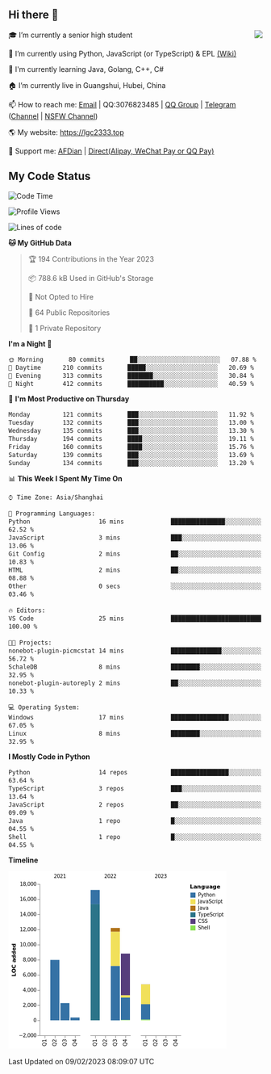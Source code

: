 ## Hi there 👋

<div width="50%">
<img align="right" src="https://readme.lgc2333.top/api?username=lgc2333&show_icons=true" />
</div>

🎓 I’m currently a senior high student

📝 I’m currently using Python, JavaScript (or TypeScript) & EPL [(Wiki)](https://en.wikipedia.org/wiki/Easy_Programming_Language)

📒 I'm currently learning Java, Golang, C++, C#

🏠 I’m currently live in Guangshui, Hubei, China

📫 How to reach me: [Email](mailto:lgc2333@126.com) | QQ:3076823485 | [QQ Group](https://jq.qq.com/?_wv=1027&k=ktwOHdU2) | [Telegram](https://t.me/@lgc2333) ([Channel](https://t.me/stu2333_pd) | [NSFW Channel](https://t.me/stu_collection))

🌎 My website: <https://lgc2333.top>

🤝 Support me: [AFDian](https://afdian.net/@lgc2333) | [Direct(Alipay, WeChat Pay or QQ Pay)](https://s2.loli.net/2022/02/03/MLqe53BjWOAhpcF.png)

## My Code Status

<!--START_SECTION:waka-->
![Code Time](http://img.shields.io/badge/Code%20Time-1%2C037%20hrs%2046%20mins-blue)

![Profile Views](http://img.shields.io/badge/Profile%20Views-37-blue)

![Lines of code](https://img.shields.io/badge/From%20Hello%20World%20I%27ve%20Written-54%20Thousand%20lines%20of%20code-blue)

**🐱 My GitHub Data** 

> 🏆 194 Contributions in the Year 2023
 > 
> 📦 788.6 kB Used in GitHub's Storage 
 > 
> 🚫 Not Opted to Hire
 > 
> 📜 64 Public Repositories 
 > 
> 🔑 1 Private Repository 
 > 
**I'm a Night 🦉** 

```text
🌞 Morning       80 commits       ██░░░░░░░░░░░░░░░░░░░░░░░   07.88 % 
🌆 Daytime      210 commits       █████░░░░░░░░░░░░░░░░░░░░   20.69 % 
🌃 Evening      313 commits       ███████░░░░░░░░░░░░░░░░░░   30.84 % 
🌙 Night        412 commits       ██████████░░░░░░░░░░░░░░░   40.59 % 

```
📅 **I'm Most Productive on Thursday** 

```text
Monday         121 commits       ███░░░░░░░░░░░░░░░░░░░░░░   11.92 % 
Tuesday        132 commits       ███░░░░░░░░░░░░░░░░░░░░░░   13.00 % 
Wednesday      135 commits       ███░░░░░░░░░░░░░░░░░░░░░░   13.30 % 
Thursday       194 commits       ████░░░░░░░░░░░░░░░░░░░░░   19.11 % 
Friday         160 commits       ████░░░░░░░░░░░░░░░░░░░░░   15.76 % 
Saturday       139 commits       ███░░░░░░░░░░░░░░░░░░░░░░   13.69 % 
Sunday         134 commits       ███░░░░░░░░░░░░░░░░░░░░░░   13.20 % 

```


📊 **This Week I Spent My Time On** 

```text
⌚︎ Time Zone: Asia/Shanghai

💬 Programming Languages: 
Python                   16 mins             ███████████████░░░░░░░░░░   62.52 % 
JavaScript               3 mins              ███░░░░░░░░░░░░░░░░░░░░░░   13.06 % 
Git Config               2 mins              ██░░░░░░░░░░░░░░░░░░░░░░░   10.83 % 
HTML                     2 mins              ██░░░░░░░░░░░░░░░░░░░░░░░   08.88 % 
Other                    0 secs              ░░░░░░░░░░░░░░░░░░░░░░░░░   03.46 % 

🔥 Editors: 
VS Code                  25 mins             █████████████████████████   100.00 % 

🐱‍💻 Projects: 
nonebot-plugin-picmcstat 14 mins             ██████████████░░░░░░░░░░░   56.72 % 
SchaleDB                 8 mins              ████████░░░░░░░░░░░░░░░░░   32.95 % 
nonebot-plugin-autoreply 2 mins              ██░░░░░░░░░░░░░░░░░░░░░░░   10.33 % 

💻 Operating System: 
Windows                  17 mins             ████████████████░░░░░░░░░   67.05 % 
Linux                    8 mins              ████████░░░░░░░░░░░░░░░░░   32.95 % 

```

**I Mostly Code in Python** 

```text
Python                   14 repos            ████████████████░░░░░░░░░   63.64 % 
TypeScript               3 repos             ███░░░░░░░░░░░░░░░░░░░░░░   13.64 % 
JavaScript               2 repos             ██░░░░░░░░░░░░░░░░░░░░░░░   09.09 % 
Java                     1 repo              █░░░░░░░░░░░░░░░░░░░░░░░░   04.55 % 
Shell                    1 repo              █░░░░░░░░░░░░░░░░░░░░░░░░   04.55 % 

```


**Timeline**

![Chart not found](https://raw.githubusercontent.com/lgc2333/lgc2333/main/charts/bar_graph.png) 


 Last Updated on 09/02/2023 08:09:07 UTC
<!--END_SECTION:waka-->
